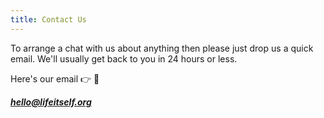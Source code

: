```yaml
---
title: Contact Us
---
```


To arrange a chat with us about anything then please just drop us a quick email. We'll usually get back to you in 24 hours or less.

Here's our email 👉 📧

***[hello@lifeitself.org](mailto:hello@lifeitself.org)***

